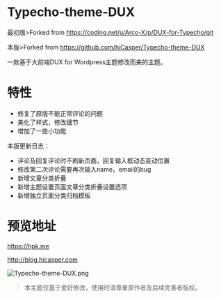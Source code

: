 # Typecho-theme-DUX

最初版>Forked from https://coding.net/u/Arco-X/p/DUX-for-Typecho/git

本版>Forked from https://github.com/hiCasper/Typecho-theme-DUX

一款基于大前端DUX for Wordpress主题修改而来的主题。

# 特性
  - 修复了原版不能正常评论的问题
  - 美化了样式，修改细节
  - 增加了一些小功能
  
 本版更新日志：  
  - 评论及回复评论时不刷新页面，回复输入框动态变动位置
  - 修改第二次评论需要再次输入name，email的bug
  - 新增文章分类折叠
  - 新增主题设置页面文章分类折叠设置选项	
  - 新增独立页面分类归档模板


# 预览地址
https://hpk.me

http://blog.hicasper.com

![Typecho-theme-DUX.png](https://ww1.sinaimg.cn/large/006Fzy5igy1g1cny9vm3hj30z30nqaes.jpg
)


>本主题仅基于爱好修改，使用时请尊重原作者及后续完善者版权。
